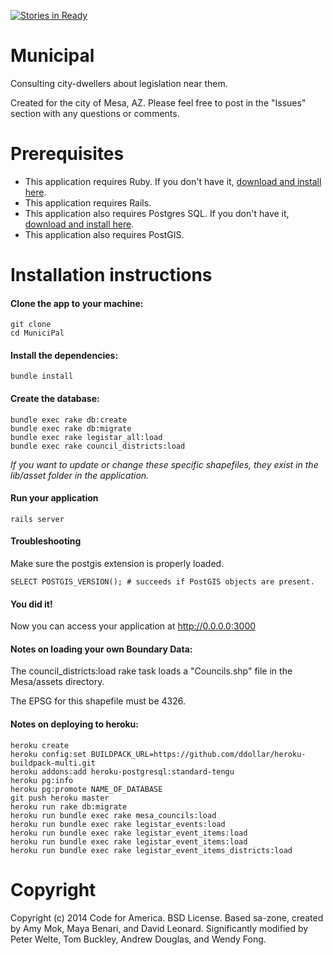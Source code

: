 [![Stories in Ready](https://badge.waffle.io/codeforamerica/municipal.png?label=ready&title=Ready)](https://waffle.io/codeforamerica/municipal)
# Municipal

Consulting city-dwellers about legislation near them.

Created for the city of Mesa, AZ. Please feel free to post in the "Issues" section with any questions or comments.

# Prerequisites

* This application requires Ruby. If you don't have it, [download and install here](https://www.ruby-lang.org/en/installation/).
* This application requires Rails.
* This application also requires Postgres SQL. If you don't have it, [download and install here](http://postgresapp.com/).
* This application also requires PostGIS.

# Installation instructions

#### Clone the app to your machine:

    git clone
    cd MuniciPal

#### Install the dependencies:

    bundle install

#### Create the database:

    bundle exec rake db:create
    bundle exec rake db:migrate
    bundle exec rake legistar_all:load
    bundle exec rake council_districts:load

*If you want to update or change these specific shapefiles, they exist in the lib/asset folder in the application.*

#### Run your application

    rails server

#### Troubleshooting

Make sure the postgis extension is properly loaded.

    SELECT POSTGIS_VERSION(); # succeeds if PostGIS objects are present.

#### You did it!

Now you can access your application at http://0.0.0.0:3000

#### Notes on loading your own Boundary Data:

The council_districts:load rake task loads a "Councils.shp" file in the Mesa/assets directory.

The EPSG for this shapefile must be 4326. 

#### Notes on deploying to heroku:

    heroku create
    heroku config:set BUILDPACK_URL=https://github.com/ddollar/heroku-buildpack-multi.git
    heroku addons:add heroku-postgresql:standard-tengu
    heroku pg:info
    heroku pg:promote NAME_OF_DATABASE
    git push heroku master
    heroku run rake db:migrate
    heroku run bundle exec rake mesa_councils:load
    heroku run bundle exec rake legistar_events:load
    heroku run bundle exec rake legistar_event_items:load
    heroku run bundle exec rake legistar_event_items:load
    heroku run bundle exec rake legistar_event_items_districts:load

# Copyright

Copyright (c) 2014 Code for America. BSD License.
Based sa-zone, created by Amy Mok, Maya Benari, and David Leonard.
Significantly modified by Peter Welte, Tom Buckley, Andrew Douglas, and Wendy Fong.
